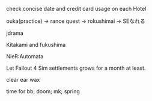 check concise date and credit card usage on each Hotel

ouka(practice) -> rance quest -> rokushimai -> SEなれる

jdrama

Kitakami and fukushima

NieR:Automata

Let Fallout 4 Sim settlements grows for a month at least.

clear ear wax

time for 
bb;
doom;
mk; spring
